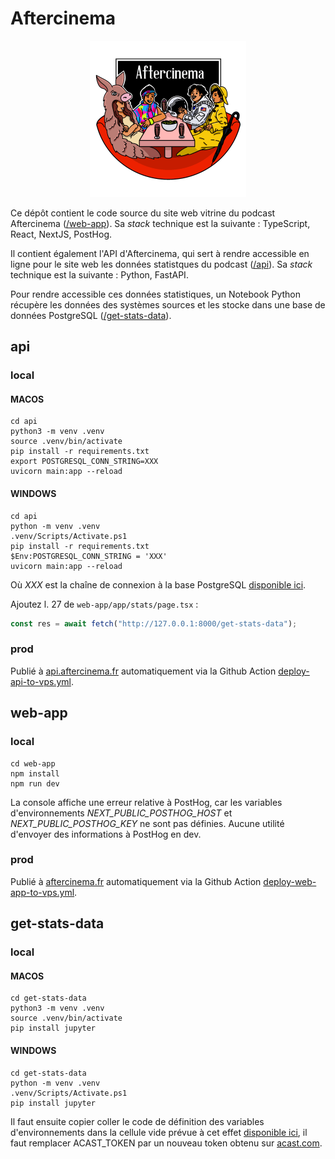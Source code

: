 # Aftercinema

<p align="center">
<img src="web-app/public/logos/logo500x500px.png" width="250" height="250" />
</p>

Ce dépôt contient le code source du site web vitrine du podcast Aftercinema ([/web-app](/web-app)). Sa _stack_ technique est la suivante : TypeScript, React, NextJS, PostHog.

Il contient également l'API d'Aftercinema, qui sert à rendre accessible en ligne pour le site web les données statistques du podcast ([/api](/api)). Sa _stack_ technique est la suivante : Python, FastAPI.

Pour rendre accessible ces données statistiques, un Notebook Python récupère les données des systèmes sources et les stocke dans une base de données PostgreSQL ([/get-stats-data](/get-stats-data)).

## api

### local

#### MACOS

```
cd api
python3 -m venv .venv
source .venv/bin/activate
pip install -r requirements.txt
export POSTGRESQL_CONN_STRING=XXX
uvicorn main:app --reload
```

#### WINDOWS

```
cd api
python -m venv .venv
.venv/Scripts/Activate.ps1
pip install -r requirements.txt
$Env:POSTGRESQL_CONN_STRING = 'XXX'
uvicorn main:app --reload
```

Où _XXX_ est la chaîne de connexion à la base PostgreSQL [disponible ici](https://www.notion.so/gas-perso/projets-ecd7b57cf1f14923905b834e808d904a?pvs=4#c75f80609d4049da8dae52568b578191).

Ajoutez l. 27 de `web-app/app/stats/page.tsx` :

```js
const res = await fetch("http://127.0.0.1:8000/get-stats-data");
```

### prod

Publié à [api.aftercinema.fr](https://api.aftercinema.fr) automatiquement via la Github Action [deploy-api-to-vps.yml](/.github/workflows/deploy-api-to-vps).

## web-app

### local

```
cd web-app
npm install
npm run dev
```

La console affiche une erreur relative à PostHog, car les variables d'environnements _NEXT_PUBLIC_POSTHOG_HOST_ et _NEXT_PUBLIC_POSTHOG_KEY_ ne sont pas définies. Aucune utilité d'envoyer des informations à PostHog en dev.

### prod

Publié à [aftercinema.fr](https://aftercinema.fr) automatiquement via la Github Action [deploy-web-app-to-vps.yml](/.github/workflows/deploy-web-app-to-vps).

## get-stats-data

### local

#### MACOS

```
cd get-stats-data
python3 -m venv .venv
source .venv/bin/activate
pip install jupyter
```

#### WINDOWS

```
cd get-stats-data
python -m venv .venv
.venv/Scripts/Activate.ps1
pip install jupyter
```

Il faut ensuite copier coller le code de définition des variables d'environnements dans la cellule vide prévue à cet effet [disponible ici](https://www.notion.so/gas-perso/projets-ecd7b57cf1f14923905b834e808d904a?pvs=4#c75f80609d4049da8dae52568b578191), il faut remplacer ACAST_TOKEN par un nouveau token obtenu sur [acast.com](https://www.acast.com).
